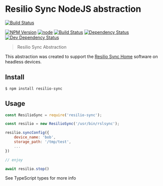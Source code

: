 # Resilio Sync NodeJS abstraction

[![Build Status](https://travis-ci.com/EdJoPaTo/resilio-sync-nodejs-abstraction.svg?branch=master)](https://travis-ci.com/EdJoPaTo/resilio-sync-nodejs-abstraction)

[![NPM Version](https://img.shields.io/npm/v/resilio-sync.svg)](https://www.npmjs.com/package/resilio-sync)
[![node](https://img.shields.io/node/v/resilio-sync.svg)](https://www.npmjs.com/package/resilio-sync)
[![Build Status](https://travis-ci.org/EdJoPaTo/resilio-sync-nodejs-abstraction.svg?branch=master)](https://travis-ci.org/EdJoPaTo/resilio-sync-nodejs-abstraction)
[![Dependency Status](https://david-dm.org/edjopato/resilio-sync-nodejs-abstraction/status.svg)](https://david-dm.org/edjopato/resilio-sync-nodejs-abstraction)
[![Dev Dependency Status](https://david-dm.org/edjopato/resilio-sync-nodejs-abstraction/dev-status.svg)](https://david-dm.org/edjopato/resilio-sync-nodejs-abstraction?type=dev)

> Resilio Sync Abstraction

This abstraction was created to support the [Resilio Sync Home](//www.resilio.com/individuals/) software on headless devices.

## Install

```
$ npm install resilio-sync
```


## Usage

```js
const ResilioSync = require('resilio-sync');

const resilio = new ResilioSync('/usr/bin/rslsync');

resilio.syncConfig({
	device_name: 'bob',
	storage_path: '/tmp/test',
	...
})

// enjoy

await resilio.stop()
```

See TypeScript types for more info
